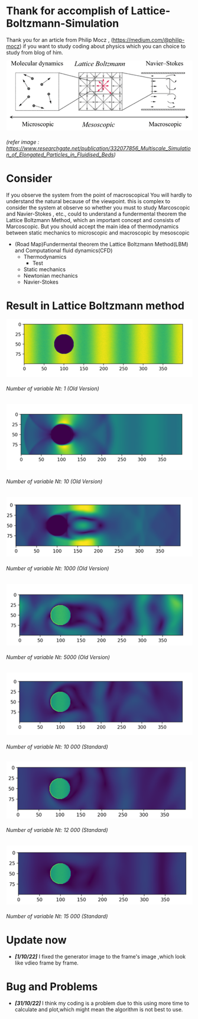 # Thank for accomplish of Lattice-Boltzmann-Simulation

Thank you for an article from Philip Mocz , (https://medium.com/@philip-mocz) if you want to study coding about physics which you can choice to study from blog of him. 

![MAPPING](Image/Tables.png)

###### (refer image : https://www.researchgate.net/publication/332077856_Multiscale_Simulation_of_Elongated_Particles_in_Fluidised_Beds)

# Consider 
If you observe the system from the point of macroscopical You will hardly to understand the natural because of the viewpoint. this is complex to consider the system at observe so whether you must to study Marcoscopic and Navier-Stokes , etc., could to understand a fundermental theorem the Lattice Boltzmann Method, which an important concept and consists of Marcoscopic. But you should accept the main idea of thermodynamics between static mechanics to  microscopic and macroscopic by mesoscopic

- (Road Map)Fundermental theorem the Lattice Boltzmann Method(LBM) and Computational fluid dynamics(CFD)
  - Thermodynamics
    - Test
  - Static mechanics
  - Newtonian mechanics
  - Navier-Stokes

# Result in Lattice Boltzmann method
  
![numNt1](Image/1.png)
###### Number of variable Nt: 1 (Old Version)

![numNt10](Image/10.png)
###### Number of variable Nt: 10 (Old Version)

![numNt1000](Image/1000.png)
###### Number of variable Nt: 1000 (Old Version)

![numNt5k](Image/5000.png)
###### Number of variable Nt: 5000 (Old Version)

![numNt10k](Image/10k.png)
###### Number of variable Nt: 10 000 (Standard)

![numNt12k](Image/12k.png)
###### Number of variable Nt: 12 000 (Standard)

![numNt15k](Image/15k.png)
###### Number of variable Nt: 15 000 (Standard)

# Update now
-  ***[1/10/22]*** I fixed the generator image to the frame's image ,which look like vdieo frame by frame.

# Bug and Problems 
-  ***[31/10/22]*** I think my coding is a problem due to this using more time to calculate and plot,which might mean the algorithm is not best to use.
